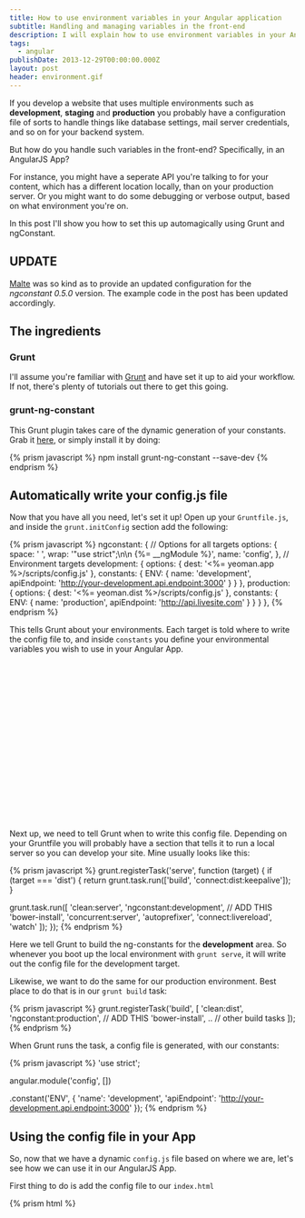```yaml
---
title: How to use environment variables in your Angular application
subtitle: Handling and managing variables in the front-end
description: I will explain how to use environment variables in your Angular app
tags:
  - angular
publishDate: 2013-12-29T00:00:00.000Z
layout: post
header: environment.gif
---
```


If you develop a website that uses multiple environments such as **development**, **staging** and **production** you probably have a configuration file of sorts to handle things like database settings, mail server credentials, and so on for your backend system.

But how do you handle such variables in the front-end? Specifically, in an AngularJS App?

For instance, you might have a seperate API you're talking to for your content, which has a different location locally, than on your production server. Or you might want to do some debugging or verbose output, based on what environment you're on.

In this post I'll show you how to set this up automagically using Grunt and ngConstant.

## UPDATE

[Malte](http://werk85.de/) was so kind as to provide an updated configuration for the _ngconstant 0.5.0_ version. The example code in the post has been updated accordingly.

## The ingredients

### Grunt

I'll assume you're familiar with [Grunt](http://gruntjs.com/) and have set it up to aid your workflow. If not, there's plenty of tutorials out there to get this going.

### grunt-ng-constant

This Grunt plugin takes care of the dynamic generation of your constants. Grab it [here](https://github.com/werk85/grunt-ng-constant), or simply install it by doing:

{% prism javascript %}
npm install grunt-ng-constant --save-dev
{% endprism %}

## Automatically write your config.js file

Now that you have all you need, let's set it up! Open up your `Gruntfile.js`, and inside the `grunt.initConfig` section add the following:

{% prism javascript %}
ngconstant: {
  // Options for all targets
  options: {
    space: '  ',
    wrap: '"use strict";\n\n {\%= __ngModule %}',
    name: 'config',
  },
  // Environment targets
  development: {
    options: {
      dest: '<%= yeoman.app %>/scripts/config.js'
    },
    constants: {
      ENV: {
        name: 'development',
        apiEndpoint: 'http://your-development.api.endpoint:3000'
      }
    }
  },
  production: {
    options: {
      dest: '<%= yeoman.dist %>/scripts/config.js'
    },
    constants: {
      ENV: {
        name: 'production',
        apiEndpoint: 'http://api.livesite.com'
      }
    }
  }
},
{% endprism %}

This tells Grunt about your environments. Each target is told where to write the config file to, and inside `constants` you define your environmental variables you wish to use in your Angular App.

<!-- Rectangle Ad -->
<center>
<ins class="adsbygoogle"
     style="display:inline-block;width:336px;height:280px"
     data-ad-client="ca-pub-0534492338431642"
     data-ad-slot="3199566305"></ins>
</center>
<script>
(adsbygoogle = window.adsbygoogle || []).push({});
</script>

Next up, we need to tell Grunt when to write this config file. Depending on your Gruntfile you will probably have a section that tells it to run a local server so you can develop your site. Mine usually looks like this:

{% prism javascript %}
grunt.registerTask('serve', function (target) {
  if (target === 'dist') {
    return grunt.task.run(['build', 'connect:dist:keepalive']);
  }

  grunt.task.run([
    'clean:server',
    'ngconstant:development', // ADD THIS
    'bower-install',
    'concurrent:server',
    'autoprefixer',
    'connect:livereload',
    'watch'
  ]);
});
{% endprism %}

Here we tell Grunt to build the ng-constants for the **development** area. So whenever you boot up the local environment with `grunt serve`, it will write out the config file for the development target.

Likewise, we want to do the same for our production environment. Best place to do that is in our `grunt build` task:

{% prism javascript %}
grunt.registerTask('build', [
  'clean:dist',
  'ngconstant:production', // ADD THIS
  'bower-install',
  .. // other build tasks
]);
{% endprism %}

When Grunt runs the task, a config file is generated, with our constants:

{% prism javascript %}
'use strict';

angular.module('config', [])

.constant('ENV', {
  'name': 'development',
  'apiEndpoint': 'http://your-development.api.endpoint:3000'
});
{% endprism %}

## Using the config file in your App

So, now that we have a dynamic `config.js` file based on where we are, let's see how we can use it in our AngularJS App.

First thing to do is add the config file to our `index.html`

{% prism html %}
<script src="/scripts/config.js" />
{% endprism %}

Next, we can inject it into our app:

{% prism javascript %}
var app = angular.module('myApp', [ 'config' ]);
{% endprism %}

And now, since config.js exposes an object `ENV` which is injected, whenever we need our ENV variables we can simply use them in our controllers by doing:

{% prism javascript %}
angular.module('myApp')
  .controller('MainCtrl', function ($scope, $http, ENV) { // ENV is injected

  $scope.login = function() {

    $http.post(
      ENV.apiEndPoint, // Our environmental var :)
      $scope.yourData
    ).success(function() {
      console.log('Cows');
    });

  };

});
{% endprism %}

And there you have it. Environmental variables in your front-end. It might look like a lot of work, but once you've set it up it's easy to extend the variables and duplicate environments to match your needs.

Happy coding.
